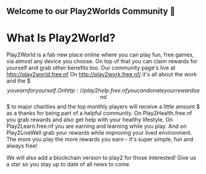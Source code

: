 ## Welcome to our Play2Worlds Community 👋

# What Is Play2World?

Play2World is a fab new place online where you can play fun, free games, via almost any device you choose. On top of that you can claim rewards for yourself and grab other benefits too.
Our community page's live at http://play2world.free.nf
On http://play2work.free.nf/ it's all about the work and the $$$ you earn for yourself. On http://play2help.free.nf you can donate your rewards and $$$ to major charities and the top monthly players will receive a little amount $ as a thanks for being part of a helpful community. On Play2Health.free.nf you grab rewards and also get help with your healthy lifestyle. On Play2Learn.free.nf you are earning and learning while you play. And on Play2LiveWell grab your rewards while improving your lived environment. The more you play the more rewards you earn - it's super simple, fun and always free! 

We will also add a blockchain version to play2 for those interested! Give us a star so you stay up to date of all news to come

 

<!--

**Here are some ideas to get you started:**

🙋‍♀️ A short introduction - what is your organization all about?
🌈 Contribution guidelines - how can the community get involved?
👩‍💻 Useful resources - where can the community find your docs? Is there anything else the community should know?
🍿 Fun facts - what does your team eat for breakfast?
🧙 Remember, you can do mighty things with the power of [Markdown](https://docs.github.com/github/writing-on-github/getting-started-with-writing-and-formatting-on-github/basic-writing-and-formatting-syntax)
-->
